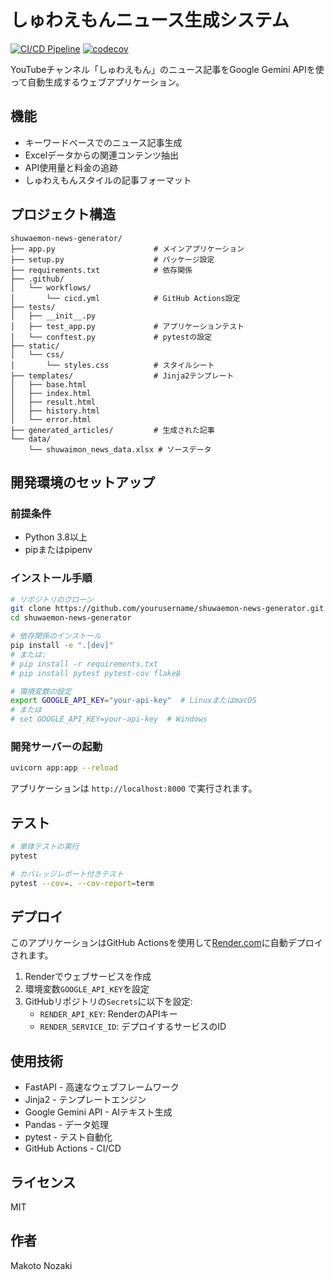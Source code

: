 # しゅわえもんニュース生成システム

[![CI/CD Pipeline](https://github.com/yourusername/shuwaemon-news-generator/actions/workflows/cicd.yml/badge.svg)](https://github.com/yourusername/shuwaemon-news-generator/actions/workflows/cicd.yml)
[![codecov](https://codecov.io/gh/yourusername/shuwaemon-news-generator/branch/main/graph/badge.svg)](https://codecov.io/gh/yourusername/shuwaemon-news-generator)

YouTubeチャンネル「しゅわえもん」のニュース記事をGoogle Gemini APIを使って自動生成するウェブアプリケーション。

## 機能

- キーワードベースでのニュース記事生成
- Excelデータからの関連コンテンツ抽出
- API使用量と料金の追跡
- しゅわえもんスタイルの記事フォーマット

## プロジェクト構造

```
shuwaemon-news-generator/
├── app.py                      # メインアプリケーション
├── setup.py                    # パッケージ設定
├── requirements.txt            # 依存関係
├── .github/
│   └── workflows/
│       └── cicd.yml            # GitHub Actions設定
├── tests/
│   ├── __init__.py
│   ├── test_app.py             # アプリケーションテスト
│   └── conftest.py             # pytestの設定
├── static/
│   └── css/
│       └── styles.css          # スタイルシート
├── templates/                  # Jinja2テンプレート
│   ├── base.html
│   ├── index.html
│   ├── result.html
│   ├── history.html
│   └── error.html
├── generated_articles/         # 生成された記事
└── data/
    └── shuwaimon_news_data.xlsx # ソースデータ
```

## 開発環境のセットアップ

### 前提条件

- Python 3.8以上
- pipまたはpipenv

### インストール手順

```bash
# リポジトリのクローン
git clone https://github.com/yourusername/shuwaemon-news-generator.git
cd shuwaemon-news-generator

# 依存関係のインストール
pip install -e ".[dev]"
# または: 
# pip install -r requirements.txt
# pip install pytest pytest-cov flake8

# 環境変数の設定
export GOOGLE_API_KEY="your-api-key"  # LinuxまたはmacOS
# または
# set GOOGLE_API_KEY=your-api-key  # Windows
```

### 開発サーバーの起動

```bash
uvicorn app:app --reload
```

アプリケーションは `http://localhost:8000` で実行されます。

## テスト

```bash
# 単体テストの実行
pytest

# カバレッジレポート付きテスト
pytest --cov=. --cov-report=term
```

## デプロイ

このアプリケーションはGitHub Actionsを使用して[Render.com](https://render.com)に自動デプロイされます。

1. Renderでウェブサービスを作成
2. 環境変数`GOOGLE_API_KEY`を設定
3. GitHubリポジトリの`Secrets`に以下を設定:
   - `RENDER_API_KEY`: RenderのAPIキー
   - `RENDER_SERVICE_ID`: デプロイするサービスのID

## 使用技術

- FastAPI - 高速なウェブフレームワーク
- Jinja2 - テンプレートエンジン
- Google Gemini API - AIテキスト生成
- Pandas - データ処理
- pytest - テスト自動化
- GitHub Actions - CI/CD

## ライセンス

MIT

## 作者

Makoto Nozaki
